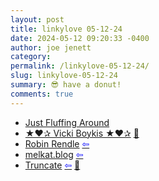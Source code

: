 ```yaml
---
layout: post
title: linkylove 05-12-24
date: 2024-05-12 09:20:33 -0400
author: joe jenett
category: 
permalink: /linkylove-05-12-24/
slug: linkylove-05-12-24
summary: 😎 have a donut!
comments: true
---
```

<ul class="linkylove">
	<li><a title="Lav &amp; Val" href="https://justfluffingaround.neocities.org/">Just Fluffing Around</a></li>
	<li><a title="Tech Blog" href="https://vickiboykis.com/">★❤✰ Vicki Boykis ★❤✰</a> <a href="https://pinboard.in/u:ramblinggit">📌</a></li>
	<li><a title="Robin Rendle — Designer and writer." href="https://robinrendle.com/">Robin Rendle</a>  <a title="source" href="https://adactio.com/"><span style="color:blue;">&#8678;</span></a></li>
	<li><a title="melanie kat" href="https://melkat.blog/">melkat.blog</a>  <a title="source" href="https://bacardi55.io/pages/more/"><span style="color:blue;">&#8678;</span></a></li>
	<li><a title="Truncate: A word-based strategy game" href="https://truncate.town/">Truncate</a>  <a title="source" href="https://wiki.joejenett.com/diversions:05-01-24"><span style="color:blue;">&#8678;</span></a> <a href="https://pinboard.in/u:tdjones">📌</a></li>
</ul>
<a href="https://brid.gy/publish/mastodon"></a>
